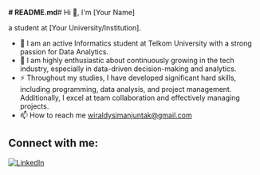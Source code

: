 **# README.md**# Hi 👋, I'm [Your Name]

a student at [Your University/Institution].

- 🌱 I am an active Informatics student at Telkom University with a strong passion for Data Analytics.
- 🌱 I am highly enthusiastic about continuously growing in the tech industry, especially in data-driven decision-making and analytics. 
- ⚡ Throughout my studies, I have developed significant hard skills, including programming, data analysis, and project management. Additionally, I excel at team collaboration and effectively        managing projects. 
- 📫 How to reach me wiraldysimanjuntak@gmail.com


## Connect with me:
[![LinkedIn](https://img.shields.io/badge/-LinkedIn-blue?logo=linkedin&logoColor=white&style=for-the-badge)]([https://linkedin.com/in/yourprofile](https://www.linkedin.com/in/manggalawiraldy/))
